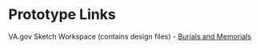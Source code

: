# Prototype Links

VA.gov Sketch Workspace (contains design files) - [Burials and Memorials](https://www.sketch.com/workspace/c99d3e96-7c23-4210-b173-92a2b73a8788/p/8f6e472b-3a3c-4834-9f03-d847f055b81d)
